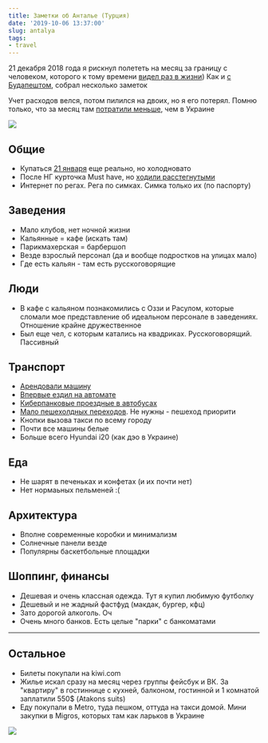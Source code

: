 ```yaml
---
title: Заметки об Анталье (Турция)
date: '2019-10-06 13:37:00'
slug: antalya
tags:
- travel
---
```


21 декабря 2018 года я рискнул полететь на месяц за границу с человеком, которого к тому времени [видел раз в жизни](https://www.instagram.com/p/Br88ezjgZYY/)) Как и [с Будапештом](2019-09-06-budapest.md), собрал несколько заметок

Учет расходов велся, потом пилился на двоих, но я его потерял. Помню только, что за месяц там [потратили меньше](https://www.instagram.com/p/Bs-RIZvAD_H/), чем в Украине

![](https://s3.blog.amd-nick.me/2019/09/IMG_1327.jpg)

## Общие

- Купаться [21 января](https://www.instagram.com/p/BsETVzhgcud/) еще реально, но холодновато
- После НГ курточка Must have, но [ходили расстегнутыми](https://www.instagram.com/p/BsxjSqVge7b/)
- Интернет по регах. Рега по симках. Симка только их (по паспорту)

## Заведения

- Мало клубов, нет ночной жизни
- Кальянные = кафе (искать там)
- Парикмахерская = барбершоп
- Везде взрослый персонал (да и вообще подростков на улицах мало)
- Где есть кальян - там есть русскоговорящие

## Люди

- В кафе с кальяном познакомились с Оззи и Расулом, которые сломали мое представление об идеальном персонале в заведениях. Отношение крайне дружественное
- Был еще чел, с которым катались на квадриках. Русскоговорящий. Пассивный

## Транспорт

- [Арендовали машину](https://www.instagram.com/p/Bsc1Y7uA7U9/)
- [Впервые ездил на автомате](https://www.instagram.com/p/BssbyQRgi9K/)
- [Киберпанковые проездные в автобусах](https://www.instagram.com/p/BsT0zfwgu43/)
- [Мало пешехолдных переходов](https://www.instagram.com/p/BsIV8qrACA5/). Не нужны - пешеход приорити
- Кнопки вызова такси по всему городу
- Почти все машины белые
- Больше всего Hyundai i20 (как дэо в Украине)

## Еда

- Не шарят в печеньках и конфетах (и их почти нет)
- Нет нормаьных пельменей :(

## Архитектура

- Вполне современные коробки и минимализм
- Солнечные панели везде
- Популярны баскетбольные площадки

## Шоппинг, финансы

- Дешевая и очень классная одежда. Тут я купил любимую футболку
- Дешевый и не жадный фастфуд (макдак, бургер, кфц)
- Зато дорогой алкоголь. Оч
- Очень много банков. Есть целые "парки" с банкоматами

* * *

## Остальное

- Билеты покупали на kiwi.com
- Жилье искал сразу на месяц через группы фейсбук и ВК. За "квартиру" в гостиннице с кухней, балконом, гостинной и 1 комнатой заплатили 550$ (Atakons suits)
- Еду покупали в Metro, туда пешком, оттуда на такси домой. Мини закупки в Migros, которых там как ларьков в Украине

![](https://s3.blog.amd-nick.me/2019/09/P1220783.JPG)
